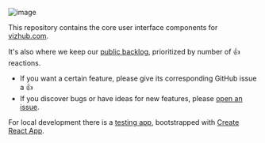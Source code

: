 ![image](https://user-images.githubusercontent.com/68416/43307440-e91fab98-919b-11e8-9bee-085627e9c811.png)

This repository contains the core user interface components for [vizhub.com](https://vizhub.com).

It's also where we keep our [public backlog](https://github.com/datavis-tech/vizhub-ui/issues?q=is%3Aissue+is%3Aopen+sort%3Areactions-%2B1-desc), prioritized by number of :thumbsup: reactions.

 * If you want a certain feature, please give its corresponding GitHub issue a :thumbsup:
 * If you discover bugs or have ideas for new features, please [open an issue](https://github.com/datavis-tech/vizhub-ui/issues/new).

For local development there is a [testing app](./src/testingApp), bootstrapped with [Create React App](https://github.com/facebook/create-react-app).
